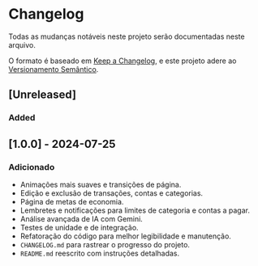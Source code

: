 # Changelog

Todas as mudanças notáveis neste projeto serão documentadas neste arquivo.

O formato é baseado em [Keep a Changelog](https://keepachangelog.com/en/1.0.0/),
e este projeto adere ao [Versionamento Semântico](https://semver.org/spec/v2.0.0.html).

## [Unreleased]

### Added

## [1.0.0] - 2024-07-25

### Adicionado

-   Animações mais suaves e transições de página.
-   Edição e exclusão de transações, contas e categorias.
-   Página de metas de economia.
-   Lembretes e notificações para limites de categoria e contas a pagar.
-   Análise avançada de IA com Gemini.
-   Testes de unidade e de integração.
-   Refatoração do código para melhor legibilidade e manutenção.
-   `CHANGELOG.md` para rastrear o progresso do projeto.
-   `README.md` reescrito com instruções detalhadas.
